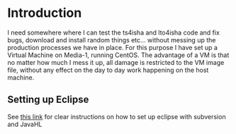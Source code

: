 # Introduction #

I need somewhere where I can test the ts4isha and lto4isha code and fix bugs, download and install random things etc... without messing up the production processes we have in place. For this purpose I have set up a Virtual Machine on Media-1, running CentOS. The advantage of a VM is that no matter how much I mess it up, all damage is restricted to the VM image file, without any effect on the day to day work happening on the host machine.

## Setting up Eclipse ##
See [this link](http://www.ontheball.net/node/39) for clear instructions on how to set up eclipse with subversion and JavaHL